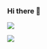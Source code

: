 ### Hi there 👋

![](https://img.shields.io/badge/<WORD_ON_LEFT>-<WORD_ON_RIGHT>-informational?style=flat&logo=<LOGO_NAME>&logoColor=white&color=2bbc8a)

<img align="center" src="https://github-readme-stats.vercel.app/api/top-langs/?username=EHanz&theme=<THEME_NAME>" />
